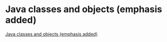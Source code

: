 # Java classes and objects (emphasis added)
[Java classes and objects (emphasis added)](https://aiwithcloud.com/2022/09/15/java_classes_and_objects_emphasis_added/)